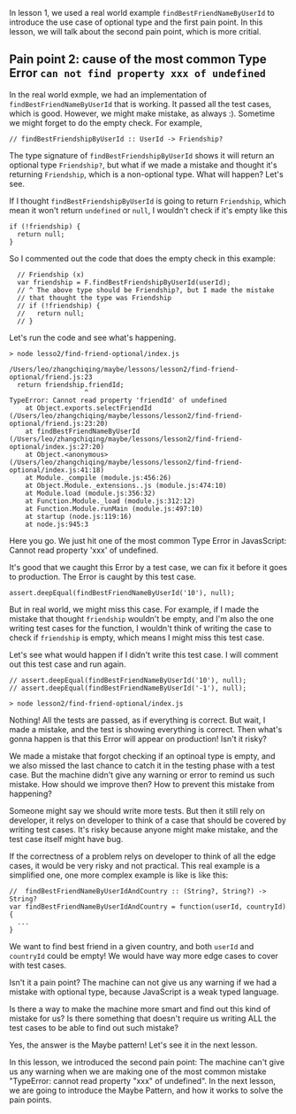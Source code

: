 In lesson 1, we used a real world example `findBestFriendNameByUserId` to introduce the use case of optional type and the first pain point. In this lesson, we will talk about the second pain point, which is more critial.

## Pain point 2: cause of the most common Type Error `can not find property xxx of undefined`
In the real world exmple, we had an implementation of `findBestFriendNameByUserId` that is working. It passed all the test cases, which is good. However, we might make mistake, as always :). Sometime we might forget to do the empty check. For example,

```
// findBestFriendshipByUserId :: UserId -> Friendship?
```
The type signature of `findBestFriendshipByUserId` shows it will return an optional type `Friendship?`, but what if we made a mistake and thought it's returning `Friendship`, which is a non-optional type. What will happen? Let's see.

If I thought `findBestFriendshipByUserId` is going to return `Friendship`, which mean it won't return `undefined` or `null`, I wouldn't check if it's empty like this
```
if (!friendship) {
  return null;
}
```

So I commented out the code that does the empty check in this example:

```
  // Friendship (x)
  var friendship = F.findBestFriendshipByUserId(userId);
  // ^ The above type should be Friendship?, but I made the mistake
  // that thought the type was Friendship
  // if (!friendship) {
  //   return null;
  // }
```

Let's run the code and see what's happening.

```
> node lesso2/find-friend-optional/index.js

/Users/leo/zhangchiqing/maybe/lessons/lesson2/find-friend-optional/friend.js:23
  return friendship.friendId;
                   ^
TypeError: Cannot read property 'friendId' of undefined
    at Object.exports.selectFriendId (/Users/leo/zhangchiqing/maybe/lessons/lesson2/find-friend-optional/friend.js:23:20)
    at findBestFriendNameByUserId (/Users/leo/zhangchiqing/maybe/lessons/lesson2/find-friend-optional/index.js:27:20)
    at Object.<anonymous> (/Users/leo/zhangchiqing/maybe/lessons/lesson2/find-friend-optional/index.js:41:18)
    at Module._compile (module.js:456:26)
    at Object.Module._extensions..js (module.js:474:10)
    at Module.load (module.js:356:32)
    at Function.Module._load (module.js:312:12)
    at Function.Module.runMain (module.js:497:10)
    at startup (node.js:119:16)
    at node.js:945:3

```

Here you go. We just hit one of the most common Type Error in JavasScript: Cannot read property 'xxx' of undefined.

It's good that we caught this Error by a test case, we can fix it before it goes to production. The Error is caught by this test case.
```
assert.deepEqual(findBestFriendNameByUserId('10'), null);
```

But in real world, we might miss this case. For example, if I made the mistake that thought `friendship` wouldn't be empty, and I'm also the one writing test cases for the function, I wouldn't think of writing the case to check if `friendship` is empty, which means I might miss this test case.

Let's see what would happen if I didn't write this test case. I will comment out this test case and run again.

```
// assert.deepEqual(findBestFriendNameByUserId('10'), null);
// assert.deepEqual(findBestFriendNameByUserId('-1'), null);
```

```
> node lesson2/find-friend-optional/index.js

```

Nothing! All the tests are passed, as if everything is correct. But wait, I made a mistake, and the test is showing everything is correct. Then what's gonna happen is that this Error will appear on production! Isn't it risky?

We made a mistake that forgot checking if an optinoal type is empty, and we also missed the last chance to catch it in the testing phase with a test case. But the machine didn't give any warning or error to remind us such mistake. How should we improve then? How to prevent this mistake from happening?

Someone might say we should write more tests. But then it still rely on developer, it relys on developer to think of a case that should be covered by writing test cases. It's risky because anyone might make mistake, and the test case itself might have bug.

If the correctness of a problem relys on developer to think of all the edge cases, it would be very risky and not practical. This real example is a simplified one, one more complex example is like is like this:

```
//  findBestFriendNameByUserIdAndCountry :: (String?, String?) -> String?
var findBestFriendNameByUserIdAndCountry = function(userId, countryId) {
  ...
}
```

We want to find best friend in a given country, and both `userId` and `countryId` could be empty! We would have way more edge cases to cover with test cases.

Isn't it a pain point? The machine can not give us any warning if we had a mistake with optional type, because JavaScript is a weak typed language.

Is there a way to make the machine more smart and find out this kind of mistake for us? Is there something that doesn't require us writing ALL the test cases to be able to find out such mistake?

Yes, the answer is the Maybe pattern! Let's see it in the next lesson.

In this lesson, we introduced the second pain point: The machine can't give us any warning when we are making one of the most common mistake "TypeError: cannot read property "xxx" of undefined". In the next lesson, we are going to introduce the Maybe Pattern, and how it works to solve the pain points.

